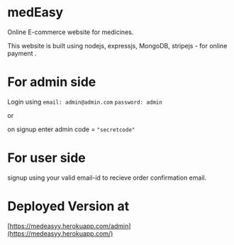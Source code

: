# medEasy
Online E-commerce website for medicines.

This website is built using nodejs, expressjs, MongoDB, stripejs - for online payment .

# For admin side
Login using
`email: admin@admin.com`  `password: admin`

or

on signup enter admin code = `"secretcode"`

# For user side
signup using your valid email-id to recieve order confirmation email.

# Deployed Version at

[https://medeasyy.herokuapp.com/admin](https://medeasyy.herokuapp.com/)
